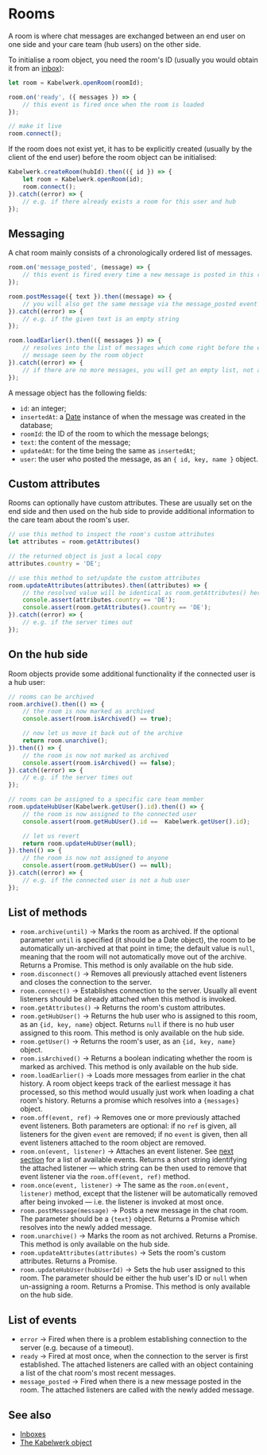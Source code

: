 # Rooms

A room is where chat messages are exchanged between an end user on one side and your care team (hub users) on the other side.

To initialise a room object, you need the room's ID (usually you would obtain it from an [inbox](./inboxes.md)):

```js
let room = Kabelwerk.openRoom(roomId);

room.on('ready', ({ messages }) => {
    // this event is fired once when the room is loaded
});

// make it live
room.connect();
```

If the room does not exist yet, it has to be explicitly created (usually by the client of the end user) before the room object can be initialised:

```js
Kabelwerk.createRoom(hubId).then(({ id }) => {
    let room = Kabelwerk.openRoom(id);
    room.connect();
}).catch((error) => {
    // e.g. if there already exists a room for this user and hub
});
```


## Messaging

A chat room mainly consists of a chronologically ordered list of messages.

```js
room.on('message_posted', (message) => {
    // this event is fired every time a new message is posted in this room
});

room.postMessage({ text }).then((message) => {
    // you will also get the same message via the message_posted event
}).catch((error) => {
    // e.g. if the given text is an empty string
});

room.loadEarlier().then(({ messages }) => {
    // resolves into the list of messages which come right before the earliest
    // message seen by the room object
}).catch((error) => {
    // if there are no more messages, you will get an empty list, not an error
});
```

A message object has the following fields:

- `id`: an integer;
- `insertedAt`: a [Date](https://developer.mozilla.org/en-US/docs/Web/JavaScript/Reference/Global_Objects/Date) instance of when the message was created in the database;
- `roomId`: the ID of the room to which the message belongs;
- `text`: the content of the message;
- `updatedAt`: for the time being the same as `insertedAt`;
- `user`: the user who posted the message, as an `{ id, key, name }` object.


## Custom attributes

Rooms can optionally have custom attributes. These are usually set on the end side and then used on the hub side to provide additional information to the care team about the room's user.

```js
// use this method to inspect the room's custom attributes
let attributes = room.getAttributes()

// the returned object is just a local copy
attributes.country = 'DE';

// use this method to set/update the custom attributes
room.updateAttributes(attributes).then((attributes) => {
    // the resolved value will be identical as room.getAttributes() here
    console.assert(attributes.country == 'DE');
    console.assert(room.getAttributes().country == 'DE');
}).catch((error) => {
    // e.g. if the server times out
});
```


## On the hub side

Room objects provide some additional functionality if the connected user is a hub user:

```js
// rooms can be archived
room.archive().then(() => {
    // the room is now marked as archived
    console.assert(room.isArchived() == true);

    // now let us move it back out of the archive
    return room.unarchive();
}).then(() => {
    // the room is now not marked as archived
    console.assert(room.isArchived() == false);
}).catch((error) => {
    // e.g. if the server times out
});

// rooms can be assigned to a specific care team member
room.updateHubUser(Kabelwerk.getUser().id).then(() => {
    // the room is now assigned to the connected user
    console.assert(room.getHubUser().id ==  Kabelwerk.getUser().id);

    // let us revert
    return room.updateHubUser(null);
}).then(() => {
    // the room is now not assigned to anyone
    console.assert(room.getHubUser() == null);
}).catch((error) => {
    // e.g. if the connected user is not a hub user
});
```


## List of methods

- `room.archive(until)` → Marks the room as archived. If the optional parameter `until` is specified (it should be a Date object), the room to be automatically un-archived at that point in time; the default value is `null`, meaning that the room will not automatically move out of the archive. Returns a Promise. This method is only available on the hub side.
- `room.disconnect()` → Removes all previously attached event listeners and closes the connection to the server.
- `room.connect()` → Establishes connection to the server. Usually all event listeners should be already attached when this method is invoked.
- `room.getAttributes()` → Returns the room's custom attributes.
- `room.getHubUser()` → Returns the hub user who is assigned to this room, as an `{id, key, name}` object. Returns `null` if there is no hub user assigned to this room. This method is only available on the hub side.
- `room.getUser()` → Returns the room's user, as an `{id, key, name}` object.
- `room.isArchived()` → Returns a boolean indicating whether the room is marked as archived. This method is only available on the hub side.
- `room.loadEarlier()` → Loads more messages from earlier in the chat history. A room object keeps track of the earliest message it has processed, so this method would usually just work when loading a chat room's history. Returns a promise which resolves into a `{messages}` object.
- `room.off(event, ref)` → Removes one or more previously attached event listeners. Both parameters are optional: if no `ref` is given, all listeners for the given `event` are removed; if no `event` is given, then all event listeners attached to the room object are removed.
- `room.on(event, listener)` → Attaches an event listener. See [next section](#list-of-events) for a list of available events. Returns a short string identifying the attached listener — which string can be then used to remove that event listener via the `room.off(event, ref)` method.
- `room.once(event, listener)` → The same as the `room.on(event, listener)` method, except that the listener will be automatically removed after being invoked — i.e. the listener is invoked at most once.
- `room.postMessage(message)` → Posts a new message in the chat room. The parameter should be a `{text}` object. Returns a Promise which resolves into the newly added message.
- `room.unarchive()` → Marks the room as not archived. Returns a Promise. This method is only available on the hub side.
- `room.updateAttributes(attributes)` → Sets the room's custom attributes. Returns a Promise.
- `room.updateHubUser(hubUserId)` → Sets the hub user assigned to this room. The parameter should be either the hub user's ID or `null` when un-assigning a room. Returns a Promise. This method is only available on the hub side.


## List of events

- `error` → Fired when there is a problem establishing connection to the server (e.g. because of a timeout).
- `ready` → Fired at most once, when the connection to the server is first established. The attached listeners are called with an object containing a list of the chat room's most recent messages.
- `message_posted` → Fired when there is a new message posted in the room. The attached listeners are called with the newly added message.


## See also

- [Inboxes](./inboxes.md)
- [The Kabelwerk object](./kabelwerk.md)
